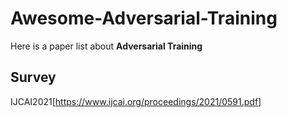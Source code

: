 # Awesome-Adversarial-Training
Here is a paper list about **Adversarial Training**
## Survey
IJCAI2021[https://www.ijcai.org/proceedings/2021/0591.pdf]

